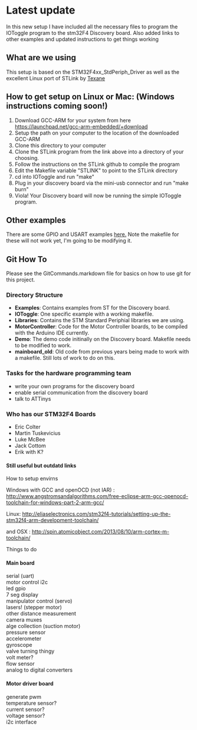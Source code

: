 # Latest update 
In this new setup I have included all the necessary files to program the IOToggle program to the stm32F4 Discovery board. Also added links to other examples and updated instructions to get things working 

## What are we using
This setup is based on the STM32F4xx_StdPeriph_Driver as well as the excellent Linux port of STLink by [Texane](https://github.com/texane/stlink) 

## How to get setup on Linux or Mac: (Windows instructions coming soon!)
1. Download GCC-ARM for your system from here https://launchpad.net/gcc-arm-embedded/+download
2. Setup the path on your computer to the location of the downloaded GCC-ARM
3. Clone this directory to your computer
4. Clone the STLink program from the link above into a directory of your choosing. 
5. Follow the instructions on the STLink github to compile the program 
6. Edit the Makefile variable "STLINK" to point to the STLink directory 
7. cd into IOToggle and run "make"
8. Plug in your discovery board via the mini-usb connector and run "make burn"
9. Viola! Your Discovery board will now be running the simple IOToggle program.

## Other examples
There are some GPIO and USART examples [here.](https://github.com/devthrash/STM32F4-workarea) 
Note the makefile for these will not work yet, I'm going to be modifying it. 

## Git How To
Please see the GitCommands.markdown file for basics on how to use git for this project.

### Directory Structure
- **Examples**: Contains examples from ST for the Discovery board.
- **IOToggle**: One specific example with a working makefile.
- **Libraries**: Contains the STM Standard Periphial libraries we are using.
- **MotorController**: Code for the Motor Controller boards, to be compiled with the Arduino IDE currently.
- **Demo**: The demo code initinally on the Discovery board. Makefile needs to be modified to work.
- **mainboard_old**: Old code from previous years being made to work with a makefile. Still lots of work to do on this.

### Tasks for the hardware programming team 

- write your own programs for the discovery board 
- enable serial communication from the discovery board
- talk to ATTinys 


### Who has our STM32F4 Boards 
- Eric Colter  
- Martin Tuskevicius  
- Luke McBee  
- Jack Cottom  
- Erik with K?  


#### Still useful but outdatd links

How to setup envirns

Windows with GCC and openOCD (not IAR) : http://www.angstromsandalgorithms.com/free-eclipse-arm-gcc-openocd-toolchain-for-windows-part-2-arm-gcc/

Linux: http://eliaselectronics.com/stm32f4-tutorials/setting-up-the-stm32f4-arm-development-toolchain/

and OSX : http://spin.atomicobject.com/2013/08/10/arm-cortex-m-toolchain/


Things to do

#### Main board

serial (uart)  
motor control i2c  
led gpio  
7 seg display  
manipulator control (servo)  
lasers! (stepper motor)  
other distance measurement  
camera muxes  
alge collection (suction motor)  
pressure sensor  
accelerometer   
gyroscope  
valve turning thingy  
volt meter?  
flow sensor  
analog to digital converters  




#### Motor driver board

generate pwm  
temperature sensor?  
current sensor?  
voltage sensor?  
i2c interface  
  


